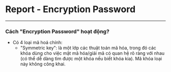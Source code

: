 # Report - Encryption Password
---
### Cách "Encryption Password" hoạt động?
  - Có 4 loại mã hoá chính:
    - "Symmetric key": là một lớp các thuật toán mã hóa, trong đó các khóa dùng cho việc mật mã hóa/giải mã có quan hệ rõ ràng với nhau (có thể dễ dàng tìm được một khóa nếu biết khóa kia). Mã khóa loại này không công khai.
